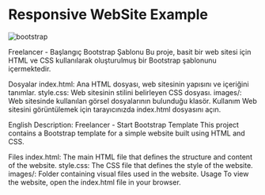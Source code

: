 # Responsive WebSite Example
![bootstrap](https://github.com/receppzz/Responsive_Website_Example/assets/135069827/6e0ab6c2-aca1-4880-b52f-77d735e9a27a)


Freelancer - Başlangıç Bootstrap Şablonu
Bu proje, basit bir web sitesi için HTML ve CSS kullanılarak oluşturulmuş bir Bootstrap şablonunu içermektedir.

Dosyalar
index.html: Ana HTML dosyası, web sitesinin yapısını ve içeriğini tanımlar.
style.css: Web sitesinin stilini belirleyen CSS dosyası.
images/: Web sitesinde kullanılan görsel dosyalarının bulunduğu klasör.
Kullanım
Web sitesini görüntülemek için tarayıcınızda index.html dosyasını açın.

English Description:
Freelancer - Start Bootstrap Template
This project contains a Bootstrap template for a simple website built using HTML and CSS.

Files
index.html: The main HTML file that defines the structure and content of the website.
style.css: The CSS file that defines the style of the website.
images/: Folder containing visual files used in the website.
Usage
To view the website, open the index.html file in your browser.

